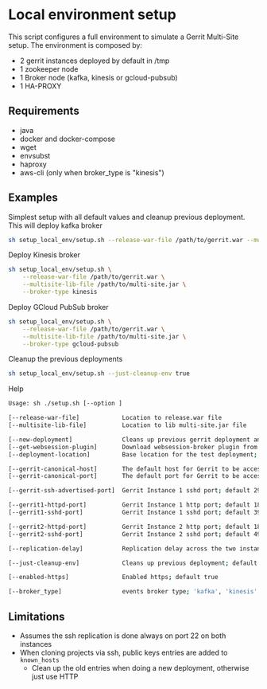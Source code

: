 # Local environment setup

This script configures a full environment to simulate a Gerrit Multi-Site setup.
The environment is composed by:

- 2 gerrit instances deployed by default in /tmp
- 1 zookeeper node
- 1 Broker node (kafka, kinesis or gcloud-pubsub)
- 1 HA-PROXY

## Requirements

- java
- docker and docker-compose
- wget
- envsubst
- haproxy
- aws-cli (only when broker_type is "kinesis")

## Examples

Simplest setup with all default values and cleanup previous deployment. This
will deploy kafka broker

```bash
sh setup_local_env/setup.sh --release-war-file /path/to/gerrit.war --multisite-lib-file /path/to/multi-site.jar
```

Deploy Kinesis broker

```bash
sh setup_local_env/setup.sh \
    --release-war-file /path/to/gerrit.war \
    --multisite-lib-file /path/to/multi-site.jar \
    --broker-type kinesis
```

Deploy GCloud PubSub broker

```bash
sh setup_local_env/setup.sh \
    --release-war-file /path/to/gerrit.war \
    --multisite-lib-file /path/to/multi-site.jar \
    --broker-type gcloud-pubsub
```


Cleanup the previous deployments

```bash
sh setup_local_env/setup.sh --just-cleanup-env true
```

Help

```bash
Usage: sh ./setup.sh [--option ]

[--release-war-file]            Location to release.war file
[--multisite-lib-file]          Location to lib multi-site.jar file

[--new-deployment]              Cleans up previous gerrit deployment and re-installs it. default true
[--get-websession-plugin]       Download websession-broker plugin from CI lastSuccessfulBuild; default true
[--deployment-location]         Base location for the test deployment; default /tmp

[--gerrit-canonical-host]       The default host for Gerrit to be accessed through; default localhost
[--gerrit-canonical-port]       The default port for Gerrit to be accessed throug; default 8080

[--gerrit-ssh-advertised-port]  Gerrit Instance 1 sshd port; default 29418

[--gerrit1-httpd-port]          Gerrit Instance 1 http port; default 18080
[--gerrit1-sshd-port]           Gerrit Instance 1 sshd port; default 39418

[--gerrit2-httpd-port]          Gerrit Instance 2 http port; default 18081
[--gerrit2-sshd-port]           Gerrit Instance 2 sshd port; default 49418

[--replication-delay]           Replication delay across the two instances in seconds

[--just-cleanup-env]            Cleans up previous deployment; default false

[--enabled-https]               Enabled https; default true

[--broker_type]                 events broker type; 'kafka', 'kinesis' or 'gcloud-pubsub'. Default 'kafka'
```

## Limitations

- Assumes the ssh replication is done always on port 22 on both instances
- When cloning projects via ssh, public keys entries are added to `known_hosts`
  - Clean up the old entries when doing a new deployment, otherwise just use HTTP
